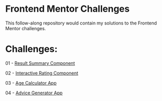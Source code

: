 # Frontend Mentor Challenges
This follow-along repository would contain my solutions to the Frontend Mentor challenges.

# Challenges:

01 - [Result Summary Component](https://akhilomeella.github.io/frontendMentors/result-summary-component/)

02 - [Interactive Rating Component](https://akhilomeella.github.io/frontendMentors/interactive-rating-component/)

03 - [Age Calculator App](https://akhilomeella.github.io/frontendMentors/age-calculator-app/)

04 - [Advice Generator App](https://akhilomeella.github.io/frontendMentors/advice-generator-app/)
